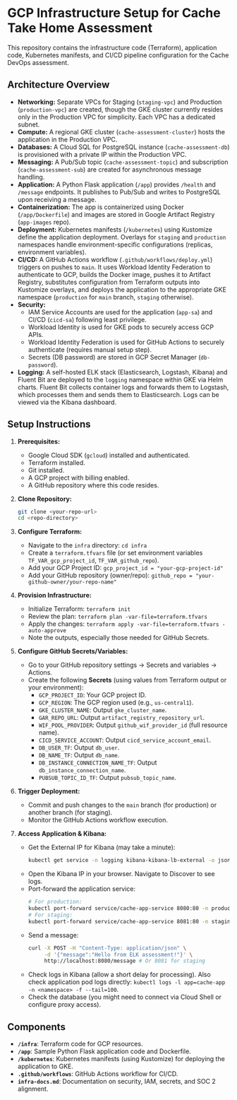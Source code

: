 # GCP Infrastructure Setup for Cache Take Home Assessment

This repository contains the infrastructure code (Terraform), application code, Kubernetes manifests, and CI/CD pipeline configuration for the Cache DevOps assessment.

## Architecture Overview

*   **Networking:** Separate VPCs for Staging (`staging-vpc`) and Production (`production-vpc`) are created, though the GKE cluster currently resides only in the Production VPC for simplicity. Each VPC has a dedicated subnet.
*   **Compute:** A regional GKE cluster (`cache-assessment-cluster`) hosts the application in the Production VPC.
*   **Databases:** A Cloud SQL for PostgreSQL instance (`cache-assessment-db`) is provisioned with a private IP within the Production VPC.
*   **Messaging:** A Pub/Sub topic (`cache-assessment-topic`) and subscription (`cache-assessment-sub`) are created for asynchronous message handling.
*   **Application:** A Python Flask application (`/app`) provides `/health` and `/message` endpoints. It publishes to Pub/Sub and writes to PostgreSQL upon receiving a message.
*   **Containerization:** The app is containerized using Docker (`/app/Dockerfile`) and images are stored in Google Artifact Registry (`app-images` repo).
*   **Deployment:** Kubernetes manifests (`/kubernetes`) using Kustomize define the application deployment. Overlays for `staging` and `production` namespaces handle environment-specific configurations (replicas, environment variables).
*   **CI/CD:** A GitHub Actions workflow (`.github/workflows/deploy.yml`) triggers on pushes to `main`. It uses Workload Identity Federation to authenticate to GCP, builds the Docker image, pushes it to Artifact Registry, substitutes configuration from Terraform outputs into Kustomize overlays, and deploys the application to the appropriate GKE namespace (`production` for `main` branch, `staging` otherwise).
*   **Security:**
    *   IAM Service Accounts are used for the application (`app-sa`) and CI/CD (`cicd-sa`) following least privilege.
    *   Workload Identity is used for GKE pods to securely access GCP APIs.
    *   Workload Identity Federation is used for GitHub Actions to securely authenticate (requires manual setup step).
    *   Secrets (DB password) are stored in GCP Secret Manager (`db-password`).
*   **Logging:** A self-hosted ELK stack (Elasticsearch, Logstash, Kibana) and Fluent Bit are deployed to the `logging` namespace within GKE via Helm charts. Fluent Bit collects container logs and forwards them to Logstash, which processes them and sends them to Elasticsearch. Logs can be viewed via the Kibana dashboard.

## Setup Instructions

1.  **Prerequisites:**
    *   Google Cloud SDK (`gcloud`) installed and authenticated.
    *   Terraform installed.
    *   Git installed.
    *   A GCP project with billing enabled.
    *   A GitHub repository where this code resides.

2.  **Clone Repository:**
    ```bash
    git clone <your-repo-url>
    cd <repo-directory>
    ```

3.  **Configure Terraform:**
    *   Navigate to the `infra` directory: `cd infra`
    *   Create a `terraform.tfvars` file (or set environment variables `TF_VAR_gcp_project_id`, `TF_VAR_github_repo`).
    *   Add your GCP Project ID: `gcp_project_id = "your-gcp-project-id"`
    *   Add your GitHub repository (owner/repo): `github_repo = "your-github-owner/your-repo-name"`

4.  **Provision Infrastructure:**
    *   Initialize Terraform: `terraform init`
    *   Review the plan: `terraform plan -var-file=terraform.tfvars`
    *   Apply the changes: `terraform apply -var-file=terraform.tfvars -auto-approve`
    *   Note the outputs, especially those needed for GitHub Secrets.

5.  **Configure GitHub Secrets/Variables:**
    *   Go to your GitHub repository settings -> Secrets and variables -> Actions.
    *   Create the following **Secrets** (using values from Terraform output or your environment):
        *   `GCP_PROJECT_ID`: Your GCP project ID.
        *   `GCP_REGION`: The GCP region used (e.g., `us-central1`).
        *   `GKE_CLUSTER_NAME`: Output `gke_cluster_name`.
        *   `GAR_REPO_URL`: Output `artifact_registry_repository_url`.
        *   `WIF_POOL_PROVIDER`: Output `github_wif_provider_id` (full resource name).
        *   `CICD_SERVICE_ACCOUNT`: Output `cicd_service_account_email`.
        *   `DB_USER_TF`: Output `db_user`.
        *   `DB_NAME_TF`: Output `db_name`.
        *   `DB_INSTANCE_CONNECTION_NAME_TF`: Output `db_instance_connection_name`.
        *   `PUBSUB_TOPIC_ID_TF`: Output `pubsub_topic_name`.

6.  **Trigger Deployment:**
    *   Commit and push changes to the `main` branch (for production) or another branch (for staging).
    *   Monitor the GitHub Actions workflow execution.

7.  **Access Application & Kibana:**
    *   Get the External IP for Kibana (may take a minute):
        ```bash
        kubectl get service -n logging kibana-kibana-lb-external -o jsonpath='{.status.loadBalancer.ingress[0].ip}'
        ```
    *   Open the Kibana IP in your browser. Navigate to Discover to see logs.
    *   Port-forward the application service:
        ```bash
        # For production:
        kubectl port-forward service/cache-app-service 8080:80 -n production
        # For staging:
        kubectl port-forward service/cache-app-service 8081:80 -n staging
        ```
    *   Send a message:
        ```bash
        curl -X POST -H "Content-Type: application/json" \
             -d '{"message":"Hello from ELK assessment!"}' \
             http://localhost:8080/message # Or 8081 for staging
        ```
    *   Check logs in Kibana (allow a short delay for processing). Also check application pod logs directly: `kubectl logs -l app=cache-app -n <namespace> -f --tail=100`.
    *   Check the database (you might need to connect via Cloud Shell or configure proxy access).

## Components

*   **`/infra`**: Terraform code for GCP resources.
*   **`/app`**: Sample Python Flask application code and Dockerfile.
*   **`/kubernetes`**: Kubernetes manifests (using Kustomize) for deploying the application to GKE.
*   **`.github/workflows`**: GitHub Actions workflow for CI/CD.
*   **`infra-docs.md`**: Documentation on security, IAM, secrets, and SOC 2 alignment. 